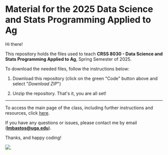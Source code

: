 # Material for the 2025 Data Science and Stats Programming Applied to Ag

Hi there!

This repository holds the files used to teach **CRSS 8030 - Data Science and Stats Programming Applied to Ag**, Spring Semester of 2025.  

To download the needed files, follow the instructions below:  
1. Download this repository (click on the green "Code" button above and select "*Download ZIP*")  

2. Unzip the repository. That's it, you are all set!  

--- 

To access the main page of the class, including further instructions and resources, click [here](https://leombastos.github.io/bastoslab/teaching/2025-dsa/2025-dsa.html).  

If you have any questions or issues, please contact me by email (**lmbastos@uga.edu**).  

Thanks, and happy coding!  


![](https://images.pexels.com/photos/6465/man-field-smartphone-yellow.jpg). 
